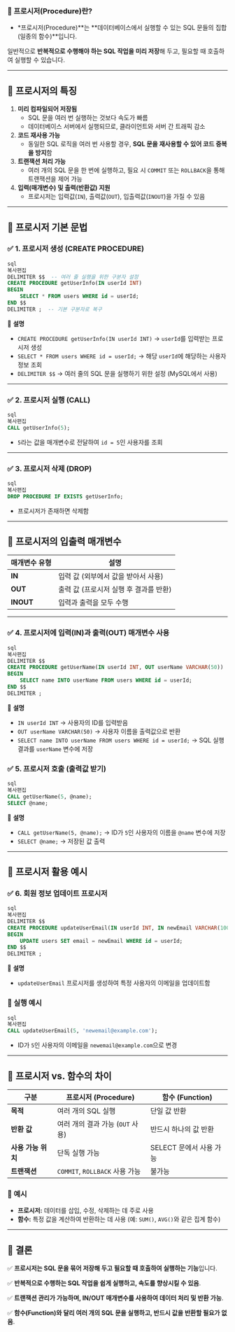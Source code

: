 ### **🔹 프로시저(Procedure)란?**

- *프로시저(Procedure)**는 **데이터베이스에서 실행할 수 있는 SQL 문들의 집합(일종의 함수)**입니다.

일반적으로 **반복적으로 수행해야 하는 SQL 작업을 미리 저장**해 두고, 필요할 때 호출하여 실행할 수 있습니다.

---

## **🔹 프로시저의 특징**

1. **미리 컴파일되어 저장됨**
    - SQL 문을 여러 번 실행하는 것보다 속도가 빠름
    - 데이터베이스 서버에서 실행되므로, 클라이언트와 서버 간 트래픽 감소
2. **코드 재사용 가능**
    - 동일한 SQL 로직을 여러 번 사용할 경우, **SQL 문을 재사용할 수 있어 코드 중복을 방지**함
3. **트랜잭션 처리 가능**
    - 여러 개의 SQL 문을 한 번에 실행하고, 필요 시 `COMMIT` 또는 `ROLLBACK`을 통해 트랜잭션을 제어 가능
4. **입력(매개변수) 및 출력(반환값) 지원**
    - 프로시저는 입력값(`IN`), 출력값(`OUT`), 입출력값(`INOUT`)을 가질 수 있음

---

## **🔹 프로시저 기본 문법**

### **✅ 1. 프로시저 생성 (CREATE PROCEDURE)**

```sql
sql
복사편집
DELIMITER $$  -- 여러 줄 실행을 위한 구분자 설정
CREATE PROCEDURE getUserInfo(IN userId INT)
BEGIN
    SELECT * FROM users WHERE id = userId;
END $$
DELIMITER ;  -- 기본 구분자로 복구

```

📌 **설명**

- `CREATE PROCEDURE getUserInfo(IN userId INT)` → `userId`를 입력받는 프로시저 생성
- `SELECT * FROM users WHERE id = userId;` → 해당 `userId`에 해당하는 사용자 정보 조회
- `DELIMITER $$` → 여러 줄의 SQL 문을 실행하기 위한 설정 (MySQL에서 사용)

---

### **✅ 2. 프로시저 실행 (CALL)**

```sql
sql
복사편집
CALL getUserInfo(5);

```

- `5`라는 값을 매개변수로 전달하여 `id = 5`인 사용자를 조회

---

### **✅ 3. 프로시저 삭제 (DROP)**

```sql
sql
복사편집
DROP PROCEDURE IF EXISTS getUserInfo;

```

- 프로시저가 존재하면 삭제함

---

## **🔹 프로시저의 입출력 매개변수**

| **매개변수 유형** | **설명** |
| --- | --- |
| **IN** | 입력 값 (외부에서 값을 받아서 사용) |
| **OUT** | 출력 값 (프로시저 실행 후 결과를 반환) |
| **INOUT** | 입력과 출력을 모두 수행 |

---

### **✅ 4. 프로시저에 입력(IN)과 출력(OUT) 매개변수 사용**

```sql
sql
복사편집
DELIMITER $$
CREATE PROCEDURE getUserName(IN userId INT, OUT userName VARCHAR(50))
BEGIN
    SELECT name INTO userName FROM users WHERE id = userId;
END $$
DELIMITER ;

```

📌 **설명**

- `IN userId INT` → 사용자의 ID를 입력받음
- `OUT userName VARCHAR(50)` → 사용자 이름을 출력값으로 반환
- `SELECT name INTO userName FROM users WHERE id = userId;` → SQL 실행 결과를 `userName` 변수에 저장

### **✅ 5. 프로시저 호출 (출력값 받기)**

```sql
sql
복사편집
CALL getUserName(5, @name);
SELECT @name;

```

📌 **설명**

- `CALL getUserName(5, @name);` → ID가 `5`인 사용자의 이름을 `@name` 변수에 저장
- `SELECT @name;` → 저장된 값 출력

---

## **🔹 프로시저 활용 예시**

### **✅ 6. 회원 정보 업데이트 프로시저**

```sql
sql
복사편집
DELIMITER $$
CREATE PROCEDURE updateUserEmail(IN userId INT, IN newEmail VARCHAR(100))
BEGIN
    UPDATE users SET email = newEmail WHERE id = userId;
END $$
DELIMITER ;

```

📌 **설명**

- `updateUserEmail` 프로시저를 생성하여 특정 사용자의 이메일을 업데이트함

### **🔹 실행 예시**

```sql
sql
복사편집
CALL updateUserEmail(5, 'newemail@example.com');

```

- ID가 `5`인 사용자의 이메일을 `newemail@example.com`으로 변경

---

## **🔹 프로시저 vs. 함수의 차이**

| **구분** | **프로시저 (Procedure)** | **함수 (Function)** |
| --- | --- | --- |
| **목적** | 여러 개의 SQL 실행 | 단일 값 반환 |
| **반환 값** | 여러 개의 결과 가능 (`OUT` 사용) | 반드시 하나의 값 반환 |
| **사용 가능 위치** | 단독 실행 가능 | SELECT 문에서 사용 가능 |
| **트랜잭션** | `COMMIT`, `ROLLBACK` 사용 가능 | 불가능 |

### **🔹 예시**

- **프로시저:** 데이터를 삽입, 수정, 삭제하는 데 주로 사용
- **함수:** 특정 값을 계산하여 반환하는 데 사용 (예: `SUM()`, `AVG()`와 같은 집계 함수)

---

## **🔹 결론**

✅ **프로시저는 SQL 문을 묶어 저장해 두고 필요할 때 호출하여 실행하는 기능**입니다.

✅ **반복적으로 수행하는 SQL 작업을 쉽게 실행하고, 속도를 향상시킬 수 있음**.

✅ **트랜잭션 관리가 가능하며, IN/OUT 매개변수를 사용하여 데이터 처리 및 반환 가능**.

✅ **함수(Function)와 달리 여러 개의 SQL 문을 실행하고, 반드시 값을 반환할 필요가 없음**.
